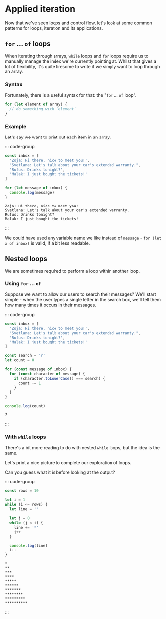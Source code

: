 # Applied iteration

Now that we've seen loops and control flow, let's look at some common patterns
for loops, iteration and its applications.

## `for` ... `of` loops

When iterating through arrays, `while` loops and `for` loops require us to
manually manage the index we're currently pointing at. Whilst that gives a lot
of flexibility, it's quite tiresome to write if we simply want to loop through
an array.

### Syntax

Fortunately, there is a useful syntax for that: the "`for` ... `of` loop".

```js
for (let element of array) {
  // do something with `element`
}
```

### Example

Let's say we want to print out each item in an array.

::: code-group

```js
const inbox = [
  'Zoja: Hi there, nice to meet you!',
  "Svetlana: Let's talk about your car's extended warranty.",
  'Rufus: Drinks tonight?',
  'Malak: I just bought the tickets!'
]

for (let message of inbox) {
  console.log(message)
}
```

```[output]
Zoja: Hi there, nice to meet you!
Svetlana: Let's talk about your car's extended warranty.
Rufus: Drinks tonight?
Malak: I just bought the tickets!
```

:::

We could have used any variable name we like instead of `message` -
`for (let x of inbox)` is valid, if a bit less readable.

## Nested loops

We are sometimes required to perform a loop within another loop.

### Using `for` ... `of`

Suppose we want to allow our users to search their messages? We'll start
simple - when the user types a single letter in the search box, we'll tell them
how many times it occurs in their messages.

::: code-group

```js
const inbox = [
  'Zoja: Hi there, nice to meet you!',
  "Svetlana: Let's talk about your car's extended warranty.",
  'Rufus: Drinks tonight?',
  'Malak: I just bought the tickets!'
]

const search = 'r'
let count = 0

for (const message of inbox) {
  for (const character of message) {
    if (character.toLowerCase() === search) {
      count += 1
    }
  }
}

console.log(count)
```

```[output]
7
```

:::

### With `while` loops

There's a bit more reading to do with nested `while` loops, but the idea is the
same.

Let's print a nice picture to complete our exploration of loops.

Can you guess what it is before looking at the output?

::: code-group

```js
const rows = 10

let i = 1
while (i <= rows) {
  let line = ''

  let j = 0
  while (j < i) {
    line += '*'
    j++
  }

  console.log(line)
  i++
}
```

```[output]
*
**
***
****
*****
******
*******
********
*********
**********
```

:::
